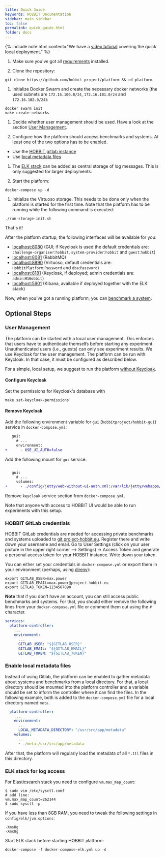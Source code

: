 ```yaml
---
title: Quick Guide
keywords: HOBBIT Documentation
sidebar: main_sidebar
toc: false
permalink: quick_guide.html
folder: docs
---
```


{% include note.html content="We have a [video tutorial](https://www.youtube.com/watch?v=ktAtwU55M6s) covering the quick local deployment." %}

1. Make sure you've got all [requirements](/requirements.html) installed.

1. Clone the repository:
```
git clone https://github.com/hobbit-project/platform && cd platform
```

1. Initialize Docker Swarm and create the necessary docker networks (the used subnets are `172.16.100.0/24`, `172.16.101.0/24` and `172.16.102.0/24`):
```
docker swarm init
make create-networks
```

1. Decide whether user management should be used. Have a look at the section [User Management](user-management).

1. Configure how the platform should access benchmarks and systems. At least one of the two options has to be enabled.
  * Use the [HOBBIT gitlab instance](#hobbit-gitlab-credentials)
  * Use [local metadata files](enable-local-metadata-files)

1. The [ELK stack](#elk-stack-for-log-access) can be added as central storage of log messages. This is only suggested for larger deployments.

1. Start the platform:
```
docker-compose up -d 
```

1. Initialize the Virtuoso storage. This needs to be done only when the platform is started for the first time. Note that the platform has to be running while the following command is executed:
```
./run-storage-init.sh
```

That's it!

After the platform startup, the following interfaces will be available for you:
* [localhost:8080](http://localhost:8080/)
(GUI; if Keycloak is used the default credentials are: `challenge-organiser`:`hobbit`, `system-provider`:`hobbit` and `guest`:`hobbit`)
* [localhost:8081](http://localhost:8081/)
(RabbitMQ)
* [localhost:8890](http://localhost:8890/)
(Virtuoso, default credentials are: `HobbitPlatform`:`Password` and `dba`:`Password`)
* [localhost:8181](http://localhost:8181/)
(Keycloak, if deployed; admin credentials are: `admin`:`H16obbit`)
* [localhost:5601](http://localhost:5601/)
(Kibana, available if deployed together with the ELK stack)

Now, when you've got a running platform,
you can [benchmark a system](/benchmarking.html).

## Optional Steps

### User Management

The platform can be started with a local user management. This enforces that users have to authenticate themselfs before starting any experiment. Unauthenticated users (i.e., guests) can only see experiment results. We use Keycloak for the user management. The platform can be run with Keycloak. In that case, it must be configured as described below.

For a simple, local setup, we suggest to run the platform [without Keycloak](#remove-keycloak).

#### Configure Keycloak

Set the permissions for Keycloak's database with
```
make set-keycloak-permissions
```

#### Remove Keycloak

Add the following environment variable for `gui` (`hobbitproject/hobbit-gui`) service in `docker-compose.yml`:
```diff
   gui:
     # ...
     environment:
+      - USE_UI_AUTH=false
```

Add the following mount for `gui` service:
```diff

   gui:
     # ...
     volumes:
+      - ./config/jetty/web-without-ui-auth.xml:/var/lib/jetty/webapps/ROOT/WEB-INF/web.xml
```

Remove `keycloak` service section from `docker-compose.yml`.

Note that anyone with access to HOBBIT UI would be able to run experiments with this setup.

### HOBBIT GitLab credentials

HOBBIT GitLab credentials are needed for accessing private benchmarks and systems
uploaded to [git.project-hobbit.eu](https://git.project-hobbit.eu).
Register there and write down your username and email.
Go to User Settings (click on your user picture in the upper right corner --> Settings) -> Access Token and generate a personal access token for your HOBBIT instance. Write down your token.

You can either set your credentials in `docker-compose.yml`
or export them in your environment (perhaps, using [direnv](https://direnv.net/)):
```
export GITLAB_USER=max.power
export GITLAB_EMAIL=max.power@project-hobbit.eu
export GITLAB_TOKEN=1234567890
```

**Note** that if you don't have an account, you can still access public benchmarks and systems. For that, you should either remove the following lines from your `docker-compose.yml` file or comment them out using the `#` character.
```yaml
services:
  platform-controller:
    ...
    environment:
      ...
      GITLAB_USER: "${GITLAB_USER}"
      GITLAB_EMAIL: "${GITLAB_EMAIL}"
      GITLAB_TOKEN: "${GITLAB_TOKEN}"
```

### Enable local metadata files

Instead of using Gitlab, the platform can be enabled to gather metadata about systems and benchmarks from a local directory. For that, a local directory should be mounted into the platform controller and a variable should be set to inform the controller where it can find the files. In the following example, both is added to the `docker-compose.yml` file for a local directory named `meta`.
```yaml
  platform-controller:
    ...
    environment:
      ...
      LOCAL_METADATA_DIRECTORY: "/usr/src/app/metadata"
    volumes:
      ...
      - ./meta:/usr/src/app/metadata
```

After that, the platform will regularly load the metadata of all `*.ttl` files in this directory.

### ELK stack for log access

For Elasticsearch stack you need to configure `vm.max_map_count`:
```
$ sudo vim /etc/sysctl.conf
# add line:
vm.max_map_count=262144
$ sudo sysctl -p
```

If you have less than 8GB RAM, you need to tweak
the following settings in `config/elk/jvm.options`:
```
-Xms8g
-Xmx8g
```

Start ELK stack before starting HOBBIT platform:
```
docker-compose -f docker-compose-elk.yml up -d
```
